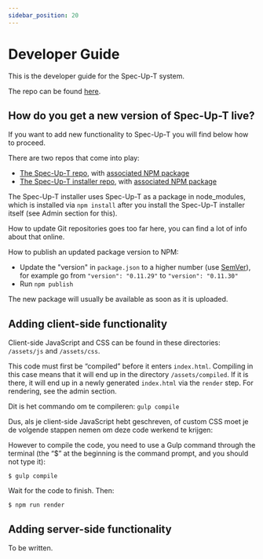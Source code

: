 ```yaml
---
sidebar_position: 20
---
```


# Developer Guide

This is the developer guide for the Spec-Up-T system.

The repo can be found [here](https://github.com/blockchainbird/spec-up-t).

## How do you get a new version of Spec-Up-T live?

If you want to add new functionality to Spec-Up-T you will find below how to proceed.

There are two repos that come into play:

- [The Spec-Up-T repo](https://github.com/blockchainbird/spec-up-t), with [associated NPM package](https://www.npmjs.com/package/spec-up-t)
- [The Spec-Up-T installer repo](https://github.com/blockchainbird/spec-up-t-starter-pack), with [associated NPM package](https://www.npmjs.com/package/create-spec-up-t)

The Spec-Up-T installer uses Spec-Up-T as a package in node_modules, which is installed via `npm install` after you install the Spec-Up-T installer itself (see Admin section for this).

How to update Git repositories goes too far here, you can find a lot of info about that online.

How to publish an updated package version to NPM:

- Update the "version" in `package.json` to a higher number (use [SemVer](https://semver.org/)), for example go from
  `"version": "0.11.29"` to `"version": "0.11.30"`
- Run `npm publish`

The new package will usually be available as soon as it is uploaded.


## Adding client-side functionality

Client-side JavaScript and CSS can be found in these directories: `/assets/js` and `/assets/css`. 

This code must first be “compiled” before it enters `index.html`. Compiling in this case means that it will end up in the directory `/assets/compiled`. If it is there, it will end up in a newly generated `index.html` via the `render` step. For rendering, see the admin section.

Dit is het commando om te compileren: `gulp compile`

Dus, als je client-side JavaScript hebt geschreven, of custom CSS moet je de volgende stappen nemen om deze code werkend te krijgen:

However to compile the code, you need to use a Gulp command through the terminal (the “$” at the beginning is the command prompt, and you should not type it):


```
$ gulp compile
```

Wait for the code to finish. Then:

```
$ npm run render
```

## Adding server-side functionality

To be written.

